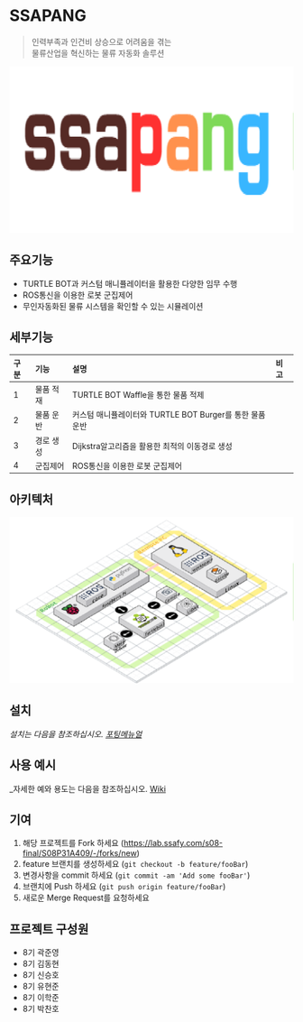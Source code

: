 # SSAPANG
> 인력부족과 인건비 상승으로 어려움을 겪는  <br>
> 물류산업을 혁신하는 물류 자동화 솔루션

![Logo](image/logo.png)


## 주요기능

- TURTLE BOT과 커스텀 매니퓰레이터을 활용한 다양한 임무 수행
- ROS통신을 이용한 로봇 군집제어
- 무인자동화된 물류 시스템을 확인할 수 있는 시뮬레이션


## 세부기능
|구분|기능|설명|비고|
|:---|:---|:---|:---|
|1|물품 적재|TURTLE BOT Waffle을 통한 물품 적제||
|2|물품 운반|커스텀 매니퓰레이터와 TURTLE BOT Burger를 통한 물품 운반||
|3|경로 생성|Dijkstra알고리즘을 활용한 최적의 이동경로 생성||
|4|군집제어|ROS통신을 이용한 로봇 군집제어||


## 아키텍처

![아키텍처](image/architecture.png)


## 설치

_설치는 다음을 참조하십시오. [포팅메뉴얼](exec/포팅매뉴얼_SSAPANG.pdf)_<br>


## 사용 예시

_자세한 예와 용도는 다음을 참조하십시오. [Wiki](https://lab.ssafy.com/s08-final/S08P31A409/-/wikis/home)


## 기여

1. 해당 프로젝트를 Fork 하세요 (<https://lab.ssafy.com/s08-final/S08P31A409/-/forks/new>)
2. feature 브랜치를 생성하세요 (`git checkout -b feature/fooBar`)
3. 변경사항을 commit 하세요 (`git commit -am 'Add some fooBar'`)
4. 브랜치에 Push 하세요 (`git push origin feature/fooBar`)
5. 새로운 Merge Request를 요청하세요

## 프로젝트 구성원

- 8기 곽준영
- 8기 김동현
- 8기 신승호
- 8기 유현준
- 8기 이학준
- 8기 박찬호



